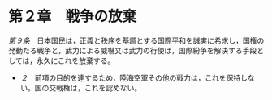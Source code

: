 第２章　戦争の放棄
==================

_第９条_　日本国民は，正義と秩序を基調とする国際平和を誠実に希求し，国権の発動たる戦争と，武力による威嚇又は武力の行使は，国際紛争を解決する手段としては，永久にこれを放棄する。
* _２_　前項の目的を達するため，陸海空軍その他の戦力は，これを保持しない。国の交戦権は，これを認めない。
